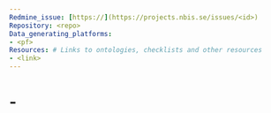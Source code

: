 ```yaml
---
Redmine_issue: [https://](https://projects.nbis.se/issues/<id>)
Repository: <repo>
Data_generating_platforms:
- <pf>
Resources: # Links to ontologies, checklists and other resources
- <link>
---
```


# <Redmine ID> - <Project>


